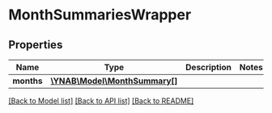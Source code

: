 # MonthSummariesWrapper

## Properties
Name | Type | Description | Notes
------------ | ------------- | ------------- | -------------
**months** | [**\YNAB\Model\MonthSummary[]**](MonthSummary.md) |  | 

[[Back to Model list]](../README.md#documentation-for-models) [[Back to API list]](../README.md#documentation-for-api-endpoints) [[Back to README]](../README.md)


